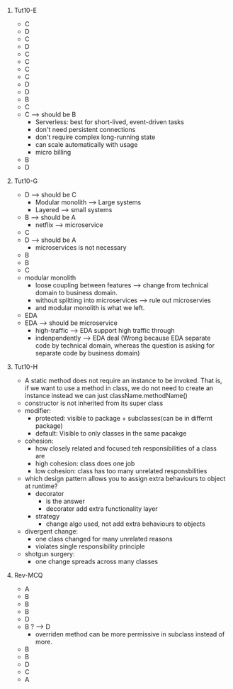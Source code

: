 1. Tut10-E
   - C
   - D
   - C
   - D
   - C
   - C
   - C
   - C
   - D
   - D
   - B
   - C
   - C --> should be B
     - Serverless: best for short-lived, event-driven tasks
     - don't need persistent connections
     - don't require complex long-running state
     - can scale automatically with usage
     - micro billing
   - B
   - D
2. Tut10-G

   - D --> should be C
     - Modular monolith --> Large systems
     - Layered --> small systems
   - B --> should be A
     - netflix --> microservice
   - C
   - D --> should be A
     - microservices is not necessary
   - B
   - B
   - C
   - modular monolith
     - loose coupling between features --> change from technical domain to business domain.
     - without splitting into microservices --> rule out microservies
     - and modular monolith is what we left.
   - EDA
   - EDA --> should be microservice
     - high-traffic --> EDA support high traffic through
     - indenpendently --> EDA deal (Wrong because EDA separate code by technical domain, whereas the question is asking for separate code by business domain)

3. Tut10-H

   - A static method does not require an instance to be invoked. That is, if we want to use a method in class, we do not need to create an instance instead we can just className.methodName()
   - constructor is not inherited from its super class
   - modifier:
     - protected: visible to package + subclasses(can be in differnt package)
     - default: Visible to only classes in the same pacakge
   - cohesion:
     - how closely related and focused teh responsibilities of a class are
     - high cohesion: class does one job
     - low cohesion: class has too many unrelated responsbilities
   - which design pattern allows you to assign extra behaviours to object at runtime?
     - decorator
       - is the answer
       - decorater add extra functionality layer
     - strategy
       - change algo used, not add extra behaviours to objects
   - divergent change:
     - one class changed for many unrelated reasons
     - violates single responsibility principle
   - shotgun surgery:
     - one change spreads across many classes

4. Rev-MCQ
   - A
   - B
   - B
   - B
   - D
   - B ? --> D
     - overriden method can be more permissive in subclass instead of more.
   - B
   - B
   - D
   - C
   - A
